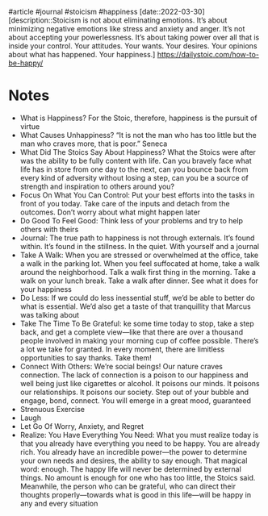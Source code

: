 #article #journal #stoicism #happiness
[date::2022-03-30]
[description::Stoicism is not about eliminating emotions. It’s about minimizing negative emotions like stress and anxiety and anger. It’s not about accepting your powerlessness. It’s about taking power over all that is inside your control. Your attitudes. Your wants. Your desires. Your opinions about what has happened. Your happiness.]
https://dailystoic.com/how-to-be-happy/

# Notes
- What is Happiness? For the Stoic, therefore, happiness is the pursuit of virtue
- What Causes Unhappiness? “It is not the man who has too little but the man who craves more, that is poor.” Seneca
- What Did The Stoics Say About Happiness? What the Stoics were after was the ability to be fully content with life. Can you bravely face what life has in store from one day to the next, can you bounce back from every kind of adversity without losing a step, can you be a source of strength and inspiration to others around you?
- Focus On What You Can Control: Put your best efforts into the tasks in front of you today. Take care of the inputs and detach from the outcomes. Don’t worry about what might happen later
- Do Good To Feel Good: Think less of your problems and try to help others with theirs
- Journal: The true path to happiness is not through externals. It’s found within. It’s found in the stillness. In the quiet. With yourself and a journal
- Take A Walk: When you are stressed or overwhelmed at the office, take a walk in the parking lot. When you feel suffocated at home, take a walk around the neighborhood. Talk a walk first thing in the morning. Take a walk on your lunch break. Take a walk after dinner. See what it does for your happiness
- Do Less: If we could do less inessential stuff, we’d be able to better do what is essential. We’d also get a taste of that tranquillity that Marcus was talking about
- Take The Time To Be Grateful: ke some time today to stop, take a step back, and get a complete view—like that there are over a thousand people involved in making your morning cup of coffee possible. There’s a lot we take for granted. In every moment, there are limitless opportunities to say thanks. Take them!
- Connect With Others: We’re social beings! Our nature craves connection. The lack of connection is a poison to our happiness and well being just like cigarettes or alcohol. It poisons our minds. It poisons our relationships. It poisons our society. Step out of your bubble and engage, bond, connect. You will emerge in a great mood, guaranteed
- Strenuous Exercise
- Laugh
- Let Go Of Worry, Anxiety, and Regret
- Realize: You Have Everything You Need: What you must realize today is that you already have everything you need to be happy. You are already rich. You already have an incredible power—the power to determine your own needs and desires, the ability to say enough. That magical word: enough. The happy life will never be determined by external things. No amount is enough for one who has too little, the Stoics said. Meanwhile, the person who can be grateful, who can direct their thoughts properly—towards what is good in this life—will be happy in any and every situation